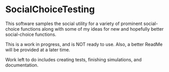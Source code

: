 # SocialChoiceTesting
This software samples the social utility for a variety of prominent social-choice functions along with some of my ideas for new and hopefully better social-choice functions.

This is a work in progress, and is NOT ready to use. Also, a better ReadMe will be provided at a later time.

Work left to do includes creating tests, finishing simulations, and documentation.
